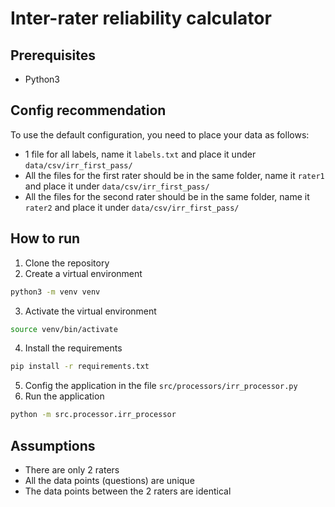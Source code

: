 # Inter-rater reliability calculator

## Prerequisites
- Python3

## Config recommendation
To use the default configuration, you need to place your data as follows:
- 1 file for all labels, name it `labels.txt` and place it under `data/csv/irr_first_pass/`
- All the files for the first rater should be in the same folder, name it `rater1` and place it under `data/csv/irr_first_pass/`
- All the files for the second rater should be in the same folder, name it `rater2` and place it under `data/csv/irr_first_pass/`

## How to run
1. Clone the repository
2. Create a virtual environment
```bash
python3 -m venv venv
```
3. Activate the virtual environment
```bash
source venv/bin/activate
```
4. Install the requirements
```bash
pip install -r requirements.txt
```
5. Config the application in the file `src/processors/irr_processor.py`
5. Run the application
```bash
python -m src.processor.irr_processor
```

## Assumptions
- There are only 2 raters
- All the data points (questions) are unique
- The data points between the 2 raters are identical
